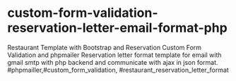 # custom-form-validation-reservation-letter-email-format-php
Restaurant Template with Bootstrap and Reservation Custom Form Validation and phpmailer Reservation letter format template for email  with gmail smtp with php backend and communicate with ajax in json format. #phpmailler,#custom_form_validation, #restaurant_reservation_letter_format
